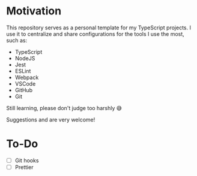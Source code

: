 # Motivation
This repository serves as a personal template for my TypeScript projects. I use it to centralize and share configurations for the tools I use the most, such as:
* TypeScript
* NodeJS
* Jest
* ESLint
* Webpack
* VSCode
* GitHub
* Git

Still learning, please don't judge too harshly 😅

Suggestions and are very welcome!

# To-Do
- [ ] Git hooks
- [ ] Prettier

